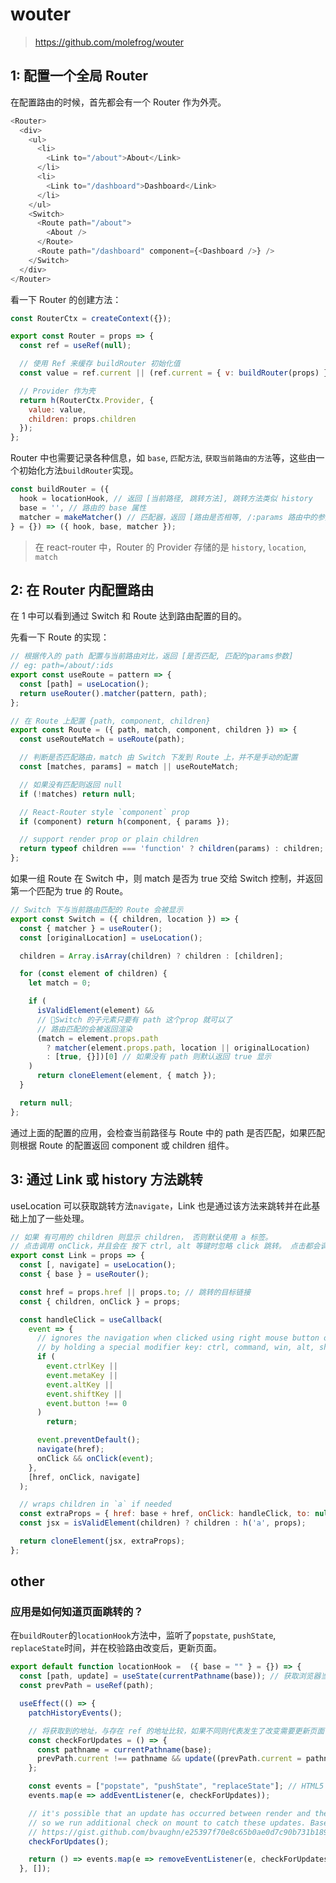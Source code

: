# wouter

> https://github.com/molefrog/wouter

## 1: 配置一个全局 Router

在配置路由的时候，首先都会有一个 Router 作为外壳。

```javascript
<Router>
  <div>
    <ul>
      <li>
        <Link to="/about">About</Link>
      </li>
      <li>
        <Link to="/dashboard">Dashboard</Link>
      </li>
    </ul>
    <Switch>
      <Route path="/about">
        <About />
      </Route>
      <Route path="/dashboard" component={<Dashboard />} />
    </Switch>
  </div>
</Router>
```

看一下 Router 的创建方法：

```javascript
const RouterCtx = createContext({});

export const Router = props => {
  const ref = useRef(null);

  // 使用 Ref 来缓存 buildRouter 初始化值
  const value = ref.current || (ref.current = { v: buildRouter(props) });

  // Provider 作为壳
  return h(RouterCtx.Provider, {
    value: value,
    children: props.children
  });
};
```

Router 中也需要记录各种信息，如 `base`, `匹配方法`, `获取当前路由的方法`等，这些由一个初始化方法`buildRouter`实现。

```javascript
const buildRouter = ({
  hook = locationHook, // 返回 [当前路径, 跳转方法], 跳转方法类似 history
  base = '', // 路由的 base 属性
  matcher = makeMatcher() // 匹配器，返回 [路由是否相等, /:params 路由中的参数]
} = {}) => ({ hook, base, matcher });
```

> 在 react-router 中，Router 的 Provider 存储的是 `history`, `location`, `match`

## 2: 在 Router 内配置路由

在 1 中可以看到通过 Switch 和 Route 达到路由配置的目的。

先看一下 Route 的实现：

```javascript
// 根据传入的 path 配置与当前路由对比，返回 [是否匹配, 匹配的params参数]
// eg: path=/about/:ids
export const useRoute = pattern => {
  const [path] = useLocation();
  return useRouter().matcher(pattern, path);
};

// 在 Route 上配置 {path, component, children}
export const Route = ({ path, match, component, children }) => {
  const useRouteMatch = useRoute(path);

  // 判断是否匹配路由，match 由 Switch 下发到 Route 上，并不是手动的配置
  const [matches, params] = match || useRouteMatch;

  // 如果没有匹配则返回 null
  if (!matches) return null;

  // React-Router style `component` prop
  if (component) return h(component, { params });

  // support render prop or plain children
  return typeof children === 'function' ? children(params) : children;
};
```

如果一组 Route 在 Switch 中，则 match 是否为 true 交给 Switch 控制，并返回第一个匹配为 true 的 Route。

```javascript
// Switch 下与当前路由匹配的 Route 会被显示
export const Switch = ({ children, location }) => {
  const { matcher } = useRouter();
  const [originalLocation] = useLocation();

  children = Array.isArray(children) ? children : [children];

  for (const element of children) {
    let match = 0;

    if (
      isValidElement(element) &&
      // Switch 的子元素只要有 path 这个prop 就可以了
      // 路由匹配的会被返回渲染
      (match = element.props.path
        ? matcher(element.props.path, location || originalLocation)
        : [true, {}])[0] // 如果没有 path 则默认返回 true 显示
    )
      return cloneElement(element, { match });
  }

  return null;
};
```

通过上面的配置的应用，会检查当前路径与 Route 中的 path 是否匹配，如果匹配则根据 Route 的配置返回 component 或 children 组件。

## 3: 通过 Link 或 history 方法跳转

useLocation 可以获取跳转方法`navigate`，Link 也是通过该方法来跳转并在此基础上加了一些处理。

```javascript
// 如果 有可用的 children 则显示 children， 否则默认使用 a 标签。
// 点击调用 onClick，并且会在 按下 ctrl, alt 等键时忽略 click 跳转。 点击都会调用跳转方法跳转到 href 或 to
export const Link = props => {
  const [, navigate] = useLocation();
  const { base } = useRouter();

  const href = props.href || props.to; // 跳转的目标链接
  const { children, onClick } = props;

  const handleClick = useCallback(
    event => {
      // ignores the navigation when clicked using right mouse button or
      // by holding a special modifier key: ctrl, command, win, alt, shift
      if (
        event.ctrlKey ||
        event.metaKey ||
        event.altKey ||
        event.shiftKey ||
        event.button !== 0
      )
        return;

      event.preventDefault();
      navigate(href);
      onClick && onClick(event);
    },
    [href, onClick, navigate]
  );

  // wraps children in `a` if needed
  const extraProps = { href: base + href, onClick: handleClick, to: null };
  const jsx = isValidElement(children) ? children : h('a', props);

  return cloneElement(jsx, extraProps);
};
```

## other

### 应用是如何知道页面跳转的？

在`buildRouter`的`locationHook`方法中，监听了`popstate`, `pushState`, `replaceState`时间，并在校验路由改变后，更新页面。

```javascript
export default function locationHook =  ({ base = "" } = {}) => {
  const [path, update] = useState(currentPathname(base)); // 获取浏览器当前地址
  const prevPath = useRef(path);

  useEffect(() => {
    patchHistoryEvents();

    // 将获取到的地址，与存在 ref 的地址比较，如果不同则代表发生了改变需要更新页面
    const checkForUpdates = () => {
      const pathname = currentPathname(base);
      prevPath.current !== pathname && update((prevPath.current = pathname));
    };

    const events = ["popstate", "pushState", "replaceState"]; // HTML5 history API 中的方法 https://developer.mozilla.org/zh-CN/docs/Web/API/History
    events.map(e => addEventListener(e, checkForUpdates));

    // it's possible that an update has occurred between render and the effect handler,
    // so we run additional check on mount to catch these updates. Based on:
    // https://gist.github.com/bvaughn/e25397f70e8c65b0ae0d7c90b731b189
    checkForUpdates();

    return () => events.map(e => removeEventListener(e, checkForUpdates));
  }, []);
```
